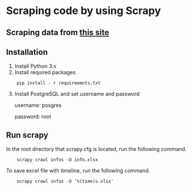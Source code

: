 # Scraping code by using Scrapy

## Scraping data from [this site](https://mega-hatsu.com/article-for-sale/)

## Installation
1. Install Python 3.x
2. Install required packages
```
    pip install - r requireemnts.txt
```
    
    
3. Install PostgreSQL and set username and password

    username: posgres 
    
    password: root
## Run scrapy
In the root directory that scrapy.cfg is located, run the following command.

```
    scrapy crawl infos -O info.xlsx    
```
To save excel file with timeline, run the following command.
```
    scrapy crawl infos -O '%(time)s.xlsx'
```